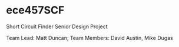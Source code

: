 # ece457SCF
Short Circuit Finder Senior Design Project

Team Lead: Matt Duncan;
Team Members: David Austin,
Mike Dugas

